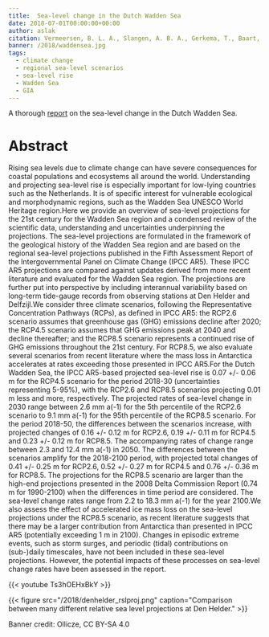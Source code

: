 ```yaml
---
title:  Sea-level change in the Dutch Wadden Sea
date: 2018-07-01T00:00:00+00:00
author: aslak
citation: Vermeersen, B. L. A., Slangen, A. B. A., Gerkema, T., Baart, F., Cohen, K. M., Dangendorf, S., Duran-Matute, M., Frederikse, T., Grinsted, A., Hijma, M. P., Jevrejeva, S., Kiden, P., Kleinherenbrink, M., Meijles, E. W., Palmer, M. D., Rietbroek, R., Riva, R. E. M., Schulz, E., Slobbe, D. C., ... van der Wegen, M. (2018). Sea-level change in the Dutch Wadden Sea. Netherlands journal of geosciences-Geologie en mijnbouw, 97(3), 79-127. doi:10.1017/njg.2018.7
banner: /2018/waddensea.jpg
tags:
  - climate change
  - regional sea-level scenarios
  - sea-level rise
  - Wadden Sea
  - GIA
---
```


A thorough [report](https://doi.org/10.1017/njg.2018.7) on the sea-level change in the Dutch Wadden Sea.


<!--more-->

# Abstract
Rising sea levels due to climate change can have severe consequences for coastal populations and ecosystems all around the world. Understanding and projecting sea-level rise is especially important for low-lying countries such as the Netherlands. It is of specific interest for vulnerable ecological and morphodynamic regions, such as the Wadden Sea UNESCO World Heritage region.Here we provide an overview of sea-level projections for the 21st century for the Wadden Sea region and a condensed review of the scientific data, understanding and uncertainties underpinning the projections. The sea-level projections are formulated in the framework of the geological history of the Wadden Sea region and are based on the regional sea-level projections published in the Fifth Assessment Report of the Intergovernmental Panel on Climate Change (IPCC AR5). These IPCC AR5 projections are compared against updates derived from more recent literature and evaluated for the Wadden Sea region. The projections are further put into perspective by including interannual variability based on long-term tide-gauge records from observing stations at Den Helder and Delfzijl.We consider three climate scenarios, following the Representative Concentration Pathways (RCPs), as defined in IPCC AR5: the RCP2.6 scenario assumes that greenhouse gas (GHG) emissions decline after 2020; the RCP4.5 scenario assumes that GHG emissions peak at 2040 and decline thereafter; and the RCP8.5 scenario represents a continued rise of GHG emissions throughout the 21st century. For RCP8.5, we also evaluate several scenarios from recent literature where the mass loss in Antarctica accelerates at rates exceeding those presented in IPCC AR5.For the Dutch Wadden Sea, the IPCC AR5-based projected sea-level rise is 0.07 +/- 0.06 m for the RCP4.5 scenario for the period 2018-30 (uncertainties representing 5-95%), with the RCP2.6 and RCP8.5 scenarios projecting 0.01 m less and more, respectively. The projected rates of sea-level change in 2030 range between 2.6 mm a(-1) for the 5th percentile of the RCP2.6 scenario to 9.1 mm a(-1) for the 95th percentile of the RCP8.5 scenario. For the period 2018-50, the differences between the scenarios increase, with projected changes of 0.16 +/- 0.12 m for RCP2.6, 0.19 +/- 0.11 m for RCP4.5 and 0.23 +/- 0.12 m for RCP8.5. The accompanying rates of change range between 2.3 and 12.4 mm a(-1) in 2050. The differences between the scenarios amplify for the 2018-2100 period, with projected total changes of 0.41 +/- 0.25 m for RCP2.6, 0.52 +/- 0.27 m for RCP4.5 and 0.76 +/- 0.36 m for RCP8.5. The projections for the RCP8.5 scenario are larger than the high-end projections presented in the 2008 Delta Commission Report (0.74 m for 1990-2100) when the differences in time period are considered. The sea-level change rates range from 2.2 to 18.3 mm a(-1) for the year 2100.We also assess the effect of accelerated ice mass loss on the sea-level projections under the RCP8.5 scenario, as recent literature suggests that there may be a larger contribution from Antarctica than presented in IPCC AR5 (potentially exceeding 1 m in 2100). Changes in episodic extreme events, such as storm surges, and periodic (tidal) contributions on (sub-)daily timescales, have not been included in these sea-level projections. However, the potential impacts of these processes on sea-level change rates have been assessed in the report.

{{< youtube Ts3hOEHxBkY >}}


{{< figure src="/2018/denhelder_rslproj.png" caption="Comparison between many different relative sea level projections at Den Helder." >}}


Banner credit: Ollicze, CC BY-SA 4.0